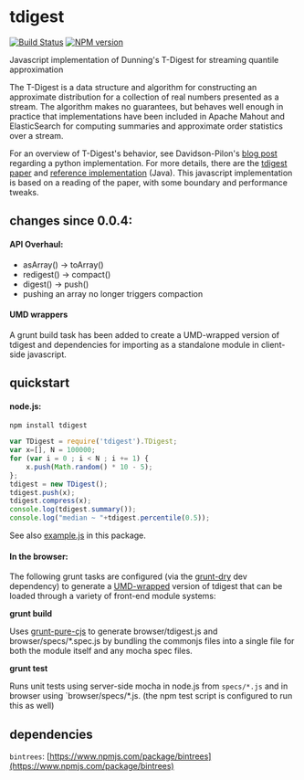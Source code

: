 tdigest
============
[![Build Status](https://travis-ci.org/welch/tdigest.svg?branch=master)](https://travis-ci.org/welch/tdigest) [![NPM version](http://img.shields.io/npm/v/tdigest.svg)](https://www.npmjs.org/package/tdigest)

Javascript implementation of Dunning's T-Digest for streaming quantile approximation

The T-Digest is a data structure and algorithm for constructing an
approximate distribution for a collection of real numbers presented as a
stream. The algorithm makes no guarantees, but behaves well enough in
practice that implementations have been included in Apache Mahout and
ElasticSearch for computing summaries and approximate order
statistics over a stream.

For an overview of T-Digest's behavior, see Davidson-Pilon's
[blog post](http://dataorigami.net/blogs/napkin-folding/19055451-percentile-and-quantile-estimation-of-big-data-the-t-digest) regarding a python implementation. For more details,
there are the [tdigest paper](https://github.com/tdunning/t-digest/blob/master/docs/t-digest-paper/histo.pdf) and [reference implementation](https://github.com/tdunning/t-digest) (Java).
This javascript implementation is based on a reading of the paper,
with some boundary and performance tweaks.

changes since 0.0.4:
--------------------
#### API Overhaul:
* asArray() -> toArray()
* redigest() -> compact()
* digest() -> push()
* pushing an array no longer triggers compaction

#### UMD wrappers
A grunt build task has been added to create a UMD-wrapped version of tdigest
and dependencies for importing as a standalone module in client-side javascript.

quickstart
------------

#### node.js:

```
npm install tdigest
```

```javascript
var TDigest = require('tdigest').TDigest;
var x=[], N = 100000;
for (var i = 0 ; i < N ; i += 1) {
    x.push(Math.random() * 10 - 5);
};
tdigest = new TDigest();
tdigest.push(x);
tdigest.compress(x);
console.log(tdigest.summary());
console.log("median ~ "+tdigest.percentile(0.5));
```

See also [example.js](https://github.com/welch/tdigest/blob/master/example.js) in this package.

#### In the browser:

The following grunt tasks are configured (via the [grunt-dry](https://www.npmjs.com/package/grunt-dry) dev dependency) to generate
a [UMD-wrapped](https://github.com/umdjs/umd) version of tdigest that can be loaded through a variety of front-end
module systems:

**grunt build**

Uses [grunt-pure-cjs](https://github.com/RReverser/grunt-pure-cjs) to generate browser/tdigest.js and browser/specs/*.spec.js by bundling the commonjs files into a single file for both the module itself and any mocha spec files.

**grunt test**

Runs unit tests using server-side mocha in node.js from `specs/*.js` and in browser using `browser/specs/*.js.
(the npm test script is configured to run this as well)

dependencies
-------------
`bintrees`: [https://www.npmjs.com/package/bintrees](https://www.npmjs.com/package/bintrees)




